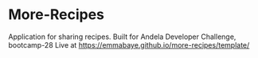 # More-Recipes
Application for sharing recipes. Built for Andela Developer Challenge, bootcamp-28
Live at https://emmabaye.github.io/more-recipes/template/
